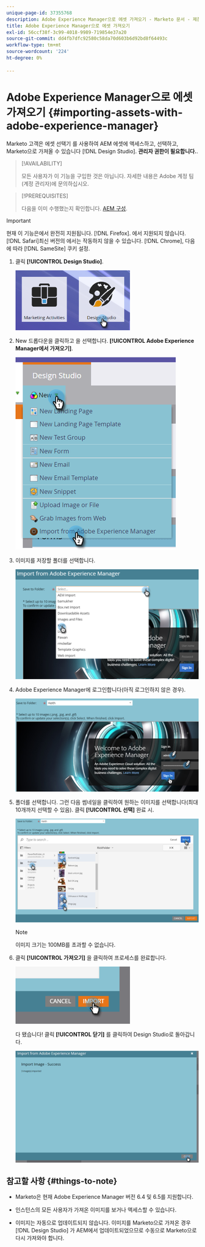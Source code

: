 ```yaml
---
unique-page-id: 37355768
description: Adobe Experience Manager으로 에셋 가져오기 - Marketo 문서 - 제품 설명서
title: Adobe Experience Manager으로 에셋 가져오기
exl-id: 56ccf38f-3c99-4018-9989-719854e37a20
source-git-commit: dd4fb7dfc92580c58da70d603b6d92bd8f64493c
workflow-type: tm+mt
source-wordcount: '224'
ht-degree: 0%

---
```


# Adobe Experience Manager으로 에셋 가져오기 {#importing-assets-with-adobe-experience-manager}

Marketo 고객은 에셋 선택기 를 사용하여 AEM 에셋에 액세스하고, 선택하고, Marketo으로 가져올 수 있습니다 [!DNL Design Studio]. **관리자 권한이 필요합니다.**.

>[!AVAILABILITY]
>
>모든 사용자가 이 기능을 구입한 것은 아닙니다. 자세한 내용은 Adobe 계정 팀(계정 관리자)에 문의하십시오.

>[!PREREQUISITES]
>
>다음을 이미 수행했는지 확인합니다. [AEM 구성](/help/marketo/product-docs/core-marketo-concepts/miscellaneous/configuring-adobe-experience-manager-integration.md).

>[!IMPORTANT]
>
>현재 이 기능은에서 완전히 지원됩니다. [!DNL Firefox]. 에서 지원되지 않습니다. [!DNL Safari]최신 버전의 에서는 작동하지 않을 수 있습니다. [!DNL Chrome], 다음에 따라 [!DNL SameSite] 쿠키 설정.

1. 클릭 **[!UICONTROL Design Studio]**.

   ![](assets/importing-assets-with-adobe-experience-manager-1.png)

1. New 드롭다운을 클릭하고 을 선택합니다. **[!UICONTROL Adobe Experience Manager에서 가져오기]**.

   ![](assets/importing-assets-with-adobe-experience-manager-2.png)

1. 이미지를 저장할 폴더를 선택합니다.

   ![](assets/importing-assets-with-adobe-experience-manager-3.png)

1. Adobe Experience Manager에 로그인합니다(아직 로그인하지 않은 경우).

   ![](assets/importing-assets-with-adobe-experience-manager-4.png)

1. 폴더를 선택합니다. 그런 다음 썸네일을 클릭하여 원하는 이미지를 선택합니다(최대 10개까지 선택할 수 있음). 클릭 **[!UICONTROL 선택]** 완료 시.

   ![](assets/importing-assets-with-adobe-experience-manager-5.png)

   >[!NOTE]
   >
   >이미지 크기는 100MB를 초과할 수 없습니다.

1. 클릭 **[!UICONTROL 가져오기]** 을 클릭하여 프로세스를 완료합니다.

   ![](assets/importing-assets-with-adobe-experience-manager-6.png)

   다 됐습니다! 클릭 **[!UICONTROL 닫기]** 를 클릭하여 Design Studio로 돌아갑니다.

   ![](assets/importing-assets-with-adobe-experience-manager-7.png)

## 참고할 사항 {#things-to-note}

* Marketo은 현재 Adobe Experience Manager 버전 6.4 및 6.5를 지원합니다.

* 인스턴스의 모든 사용자가 가져온 이미지를 보거나 액세스할 수 있습니다.

* 이미지는 자동으로 업데이트되지 않습니다. 이미지를 Marketo으로 가져온 경우 [!DNL Design Studio] 가 AEM에서 업데이트되었으므로 수동으로 Marketo으로 다시 가져와야 합니다.
